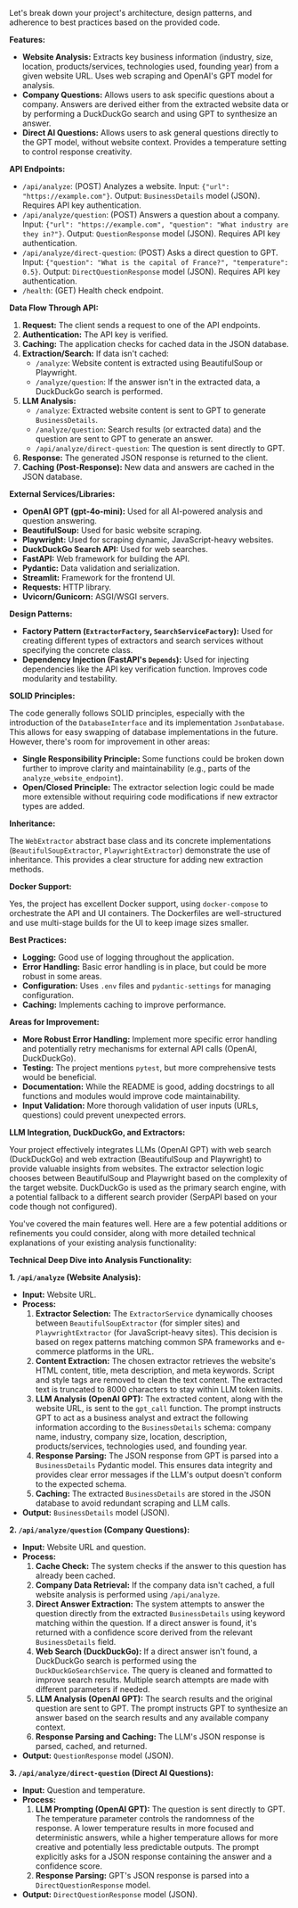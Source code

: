 Let's break down your project's architecture, design patterns, and adherence to best practices based on the provided code.

**Features:**

* **Website Analysis:** Extracts key business information (industry, size, location, products/services, technologies used, founding year) from a given website URL.  Uses web scraping and OpenAI's GPT model for analysis.
* **Company Questions:** Allows users to ask specific questions about a company.  Answers are derived either from the extracted website data or by performing a DuckDuckGo search and using GPT to synthesize an answer.
* **Direct AI Questions:**  Allows users to ask general questions directly to the GPT model, without website context.  Provides a temperature setting to control response creativity.

**API Endpoints:**

* `/api/analyze`: (POST) Analyzes a website.  Input: `{"url": "https://example.com"}`. Output: `BusinessDetails` model (JSON). Requires API key authentication.
* `/api/analyze/question`: (POST) Answers a question about a company. Input: `{"url": "https://example.com", "question": "What industry are they in?"}`. Output: `QuestionResponse` model (JSON). Requires API key authentication.
* `/api/analyze/direct-question`: (POST) Asks a direct question to GPT. Input: `{"question": "What is the capital of France?", "temperature": 0.5}`. Output: `DirectQuestionResponse` model (JSON). Requires API key authentication.
* `/health`: (GET) Health check endpoint.

**Data Flow Through API:**

1. **Request:**  The client sends a request to one of the API endpoints.
2. **Authentication:** The API key is verified.
3. **Caching:** The application checks for cached data in the JSON database.
4. **Extraction/Search:** If data isn't cached:
    * `/analyze`: Website content is extracted using BeautifulSoup or Playwright.
    * `/analyze/question`: If the answer isn't in the extracted data, a DuckDuckGo search is performed.
5. **LLM Analysis:**
    * `/analyze`: Extracted website content is sent to GPT to generate `BusinessDetails`.
    * `/analyze/question`: Search results (or extracted data) and the question are sent to GPT to generate an answer.
    * `/api/analyze/direct-question`:  The question is sent directly to GPT.
6. **Response:**  The generated JSON response is returned to the client.
7. **Caching (Post-Response):** New data and answers are cached in the JSON database.

**External Services/Libraries:**

* **OpenAI GPT (gpt-4o-mini):**  Used for all AI-powered analysis and question answering.
* **BeautifulSoup:**  Used for basic website scraping.
* **Playwright:** Used for scraping dynamic, JavaScript-heavy websites.
* **DuckDuckGo Search API:** Used for web searches.
* **FastAPI:**  Web framework for building the API.
* **Pydantic:** Data validation and serialization.
* **Streamlit:** Framework for the frontend UI.
* **Requests:**  HTTP library.
* **Uvicorn/Gunicorn:**  ASGI/WSGI servers.

**Design Patterns:**

* **Factory Pattern (`ExtractorFactory`, `SearchServiceFactory`):**  Used for creating different types of extractors and search services without specifying the concrete class.
* **Dependency Injection (FastAPI's `Depends`):** Used for injecting dependencies like the API key verification function.  Improves code modularity and testability.

**SOLID Principles:**

The code generally follows SOLID principles, especially with the introduction of the `DatabaseInterface` and its implementation `JsonDatabase`. This allows for easy swapping of database implementations in the future.  However, there's room for improvement in other areas:

* **Single Responsibility Principle:**  Some functions could be broken down further to improve clarity and maintainability (e.g., parts of the `analyze_website_endpoint`).
* **Open/Closed Principle:**  The extractor selection logic could be made more extensible without requiring code modifications if new extractor types are added.

**Inheritance:**

The `WebExtractor` abstract base class and its concrete implementations (`BeautifulSoupExtractor`, `PlaywrightExtractor`) demonstrate the use of inheritance.  This provides a clear structure for adding new extraction methods.

**Docker Support:**

Yes, the project has excellent Docker support, using `docker-compose` to orchestrate the API and UI containers. The Dockerfiles are well-structured and use multi-stage builds for the UI to keep image sizes smaller.

**Best Practices:**

* **Logging:**  Good use of logging throughout the application.
* **Error Handling:** Basic error handling is in place, but could be more robust in some areas.
* **Configuration:** Uses `.env` files and `pydantic-settings` for managing configuration.
* **Caching:**  Implements caching to improve performance.

**Areas for Improvement:**

* **More Robust Error Handling:**  Implement more specific error handling and potentially retry mechanisms for external API calls (OpenAI, DuckDuckGo).
* **Testing:**  The project mentions `pytest`, but more comprehensive tests would be beneficial.
* **Documentation:**  While the README is good, adding docstrings to all functions and modules would improve code maintainability.
* **Input Validation:** More thorough validation of user inputs (URLs, questions) could prevent unexpected errors.

**LLM Integration, DuckDuckGo, and Extractors:**

Your project effectively integrates LLMs (OpenAI GPT) with web search (DuckDuckGo) and web extraction (BeautifulSoup and Playwright) to provide valuable insights from websites.  The extractor selection logic chooses between BeautifulSoup and Playwright based on the complexity of the target website.  DuckDuckGo is used as the primary search engine, with a potential fallback to a different search provider (SerpAPI based on your code though not configured).


You've covered the main features well.  Here are a few potential additions or refinements you could consider, along with more detailed technical explanations of your existing analysis functionality:

**Technical Deep Dive into Analysis Functionality:**

**1. `/api/analyze` (Website Analysis):**

* **Input:** Website URL.
* **Process:**
    1. **Extractor Selection:**  The `ExtractorService` dynamically chooses between `BeautifulSoupExtractor` (for simpler sites) and `PlaywrightExtractor` (for JavaScript-heavy sites).  This decision is based on regex patterns matching common SPA frameworks and e-commerce platforms in the URL.
    2. **Content Extraction:** The chosen extractor retrieves the website's HTML content, title, meta description, and meta keywords.  Script and style tags are removed to clean the text content.  The extracted text is truncated to 8000 characters to stay within LLM token limits.
    3. **LLM Analysis (OpenAI GPT):** The extracted content, along with the website URL, is sent to the `gpt_call` function.  The prompt instructs GPT to act as a business analyst and extract the following information according to the `BusinessDetails` schema: company name, industry, company size, location, description, products/services, technologies used, and founding year.
    4. **Response Parsing:** The JSON response from GPT is parsed into a `BusinessDetails` Pydantic model.  This ensures data integrity and provides clear error messages if the LLM's output doesn't conform to the expected schema.
    5. **Caching:**  The extracted `BusinessDetails` are stored in the JSON database to avoid redundant scraping and LLM calls.
* **Output:** `BusinessDetails` model (JSON).

**2. `/api/analyze/question` (Company Questions):**

* **Input:** Website URL and question.
* **Process:**
    1. **Cache Check:**  The system checks if the answer to this question has already been cached.
    2. **Company Data Retrieval:** If the company data isn't cached, a full website analysis is performed using `/api/analyze`.
    3. **Direct Answer Extraction:** The system attempts to answer the question directly from the extracted `BusinessDetails` using keyword matching within the question.  If a direct answer is found, it's returned with a confidence score derived from the relevant `BusinessDetails` field.
    4. **Web Search (DuckDuckGo):**  If a direct answer isn't found, a DuckDuckGo search is performed using the `DuckDuckGoSearchService`. The query is cleaned and formatted to improve search results. Multiple search attempts are made with different parameters if needed.
    5. **LLM Analysis (OpenAI GPT):** The search results and the original question are sent to GPT.  The prompt instructs GPT to synthesize an answer based on the search results and any available company context.
    6. **Response Parsing and Caching:** The LLM's JSON response is parsed, cached, and returned.
* **Output:** `QuestionResponse` model (JSON).

**3. `/api/analyze/direct-question` (Direct AI Questions):**

* **Input:** Question and temperature.
* **Process:**
    1. **LLM Prompting (OpenAI GPT):** The question is sent directly to GPT. The temperature parameter controls the randomness of the response. A lower temperature results in more focused and deterministic answers, while a higher temperature allows for more creative and potentially less predictable outputs.  The prompt explicitly asks for a JSON response containing the answer and a confidence score.
    2. **Response Parsing:**  GPT's JSON response is parsed into a `DirectQuestionResponse` model.
* **Output:**  `DirectQuestionResponse` model (JSON).


 
